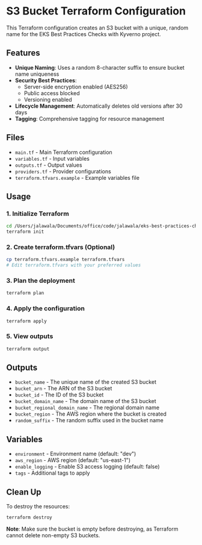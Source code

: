 # S3 Bucket Terraform Configuration

This Terraform configuration creates an S3 bucket with a unique, random name for the EKS Best Practices Checks with Kyverno project.

## Features

- **Unique Naming**: Uses a random 8-character suffix to ensure bucket name uniqueness
- **Security Best Practices**: 
  - Server-side encryption enabled (AES256)
  - Public access blocked
  - Versioning enabled
- **Lifecycle Management**: Automatically deletes old versions after 30 days
- **Tagging**: Comprehensive tagging for resource management

## Files

- `main.tf` - Main Terraform configuration
- `variables.tf` - Input variables
- `outputs.tf` - Output values
- `providers.tf` - Provider configurations
- `terraform.tfvars.example` - Example variables file

## Usage

### 1. Initialize Terraform

```bash
cd /Users/jalawala/Documents/office/code/jalawala/eks-best-practices-checks-with-kyverno/infra/terraform/s3
terraform init
```

### 2. Create terraform.tfvars (Optional)

```bash
cp terraform.tfvars.example terraform.tfvars
# Edit terraform.tfvars with your preferred values
```

### 3. Plan the deployment

```bash
terraform plan
```

### 4. Apply the configuration

```bash
terraform apply
```

### 5. View outputs

```bash
terraform output
```

## Outputs

- `bucket_name` - The unique name of the created S3 bucket
- `bucket_arn` - The ARN of the S3 bucket
- `bucket_id` - The ID of the S3 bucket
- `bucket_domain_name` - The domain name of the S3 bucket
- `bucket_regional_domain_name` - The regional domain name
- `bucket_region` - The AWS region where the bucket is created
- `random_suffix` - The random suffix used in the bucket name

## Variables

- `environment` - Environment name (default: "dev")
- `aws_region` - AWS region (default: "us-east-1")
- `enable_logging` - Enable S3 access logging (default: false)
- `tags` - Additional tags to apply

## Clean Up

To destroy the resources:

```bash
terraform destroy
```

**Note**: Make sure the bucket is empty before destroying, as Terraform cannot delete non-empty S3 buckets.
